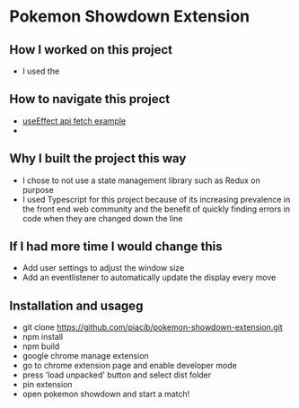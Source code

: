 # Pokemon Showdown Extension
## How I worked on this project
- I used the 

## How to navigate this project
- [useEffect api fetch example](src/components/RandomBattlePokemonDisplay.tsx#L43-L53)
- 

## Why I built the project this way
- I chose to not use a state management library such as Redux on purpose
- I used Typescript for this project because of its increasing prevalence in the front end web community and the benefit of quickly finding errors in code when they are changed down the line

## If I had more time I would change this
- Add user settings to adjust the window size
- Add an eventlistener to automatically update the display every move 

## Installation and usageg
- git clone https://github.com/piacib/pokemon-showdown-extension.git
- npm install 
- npm build
- google chrome manage extension
- go to chrome extension page and enable developer mode
- press 'load unpacked' button and select dist folder
- pin extension
- open pokemon showdown and start a match!


